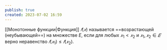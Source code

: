 ```yaml
---
publish: true
created: 2023-07-02 16:59
---
```



[[Монотонные функции|Функция]] $𝑓(𝑥)$ называется ==возрастающей (неубывающей==) на множестве $E$, если для любых $𝑥_1 < 𝑥_2$ и $𝑥_1 , 𝑥_2 ∈ 𝐸$ верно неравенство $𝑓(𝑥_1) ≤ 𝑓(𝑥_2)$.








